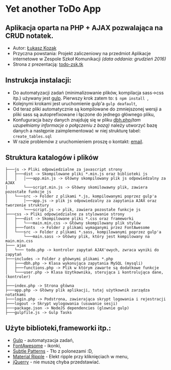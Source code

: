# Yet another ToDo App
## Aplikacja oparta na PHP + AJAX pozwalająca na CRUD notatek. 

* Autor: [Łukasz Kozak](mailto:lukasz.kozak.97@gmail.com)
* Przyczna powstania: Projekt zaliczeniowy na przedmiot Aplikacje internetowe w Zespole Szkoł Komunikacji *(data oddania: grudzień 2016)*
* Strona z prezentacją: [todo-zsk.tk](http://todo-zsk.tk/)

## Instrukcja instalacji:
* Do automatyzacji zadań (minimalizowanie plików, kompilacja sass->css itp.) używany jest [gulp](http://gulpjs.com/). Pierwszy krok zatem to: 
```$ npm install ```,
* Kolejnymi krokami jest uruchomienie gulp'a ```gulp deafault```,
* Od teraz pliki automatycznie są kompilowane do zmniejszonej wersji a pliki sass są autoprefixowane i łączone do jednego głównego pliku,
* Konfuguracja bazy danych znajduję się w pliku [dbh.php](includes/dbh.php)*(tam uzupełniamy informacje o połączeniu z bazą)* należy utworzyć bazę danych a następnie zaimplementować w niej strukturę tabel: ```create_tables.sql```
* W razie problemów z uruchomieniem proszę o kontakt: [email](mailto:lukasz.kozak.97@gmail.com).

## Struktura katalogów i plików

```
├───js -> Pliki odpowiedzialne za javascript strony
│   ├───dist -> Skompilowane pliki *.min.js oraz biblioteki js
│   │   │───app.min.js -> Główny skompilowany plik js odpowiedzalny za AJAX
│ 	    └───script.min.js -> Główny skomilowawny plik, zawiera pozostałe funkcje js
│   └───src -> Folder z plikami *.js, kompilowanymi poprzez gulp'a
│       │───app.js -> plik js odpowiedzalny za zapytania AJAX oraz tworzenie struktury
│	 	└───script.js -> plik, zawiera pozostałe funkcje js
├───css -> Pliki odpowiedzialne za stylowanie strony
│   ├───dist -> Skompilowane pliki *.css oraz frameworki
│   │   └───main.min.css -> Główny skompilowany plik stylów
│   ├───fonts  -> Folder z plikami wymaganymi przez FontAwesome
│   └───src -> Folder z plikami *.sass, kompilowanymi poprzez gulp'a
│       └───main.sass -> Główny plik, który jest kompilowany na main.min.css
├─── ajax 
│   └─── todo.php -> kontroler zapytań AJAX'owych, zwraca wyniki do zapytań
├───includes -> Folder z głównymi plikami *.php
│   ├───dbh.php -> Klasa wykonująca zapytania MySQL (mysqli)
│   ├───functions.php -> Plik w którym zawarte są dodatkowe funkcje
│   └───user.php -> Klasa Uzytkownika, sterująca i kontrolująca dane, (kontroler)
│
├───index.php -> Strona główna
├───app.php -> Główny plik aplikacji, tutaj użytkownik zarządza notatkami
├───login.php -> Podstrona, zawierająca skrypt logowania i rejestracji
├───logout -> Skrypt wylogowania (usuwanie sesji)
├───package.json -> NodeJS dependencies (glownie gulp)
├───gulpfile.js -> Gulp Tasks

```


## Użyte biblioteki,frameworki itp.:

 * [Gulp](http://gulpjs.com/) - automatyzacja zadań,
 * [FontAwesome](http://fontawesome.io/) - ikonki,
 * [Subtle Patterns](http://subtlepatterns.com/) - Tło z polonezami :D,
 * [Material Ripple](https://github.com/db2k/MaterialRipple/) - Elekt ripple przy kliknięciach w menu,
 * [jQuerry](http://jquery.com/) - nie muszę chyba przedstawiać.
